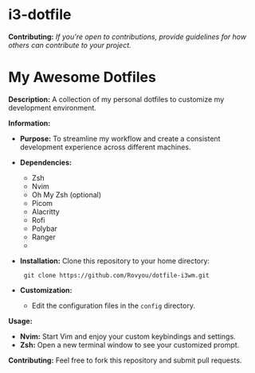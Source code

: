 # i3-dotfile
**Contributing:**
*If you're open to contributions, provide guidelines for how others can contribute to your project.*

# My Awesome Dotfiles
**Description:**
A collection of my personal dotfiles to customize my development environment.

**Information:**
* **Purpose:** To streamline my workflow and create a consistent development experience across different machines.
* **Dependencies:**
    * Zsh
    * Nvim
    * Oh My Zsh (optional)
    * Picom
    * Alacritty
    * Rofi
    * Polybar
    * Ranger
    * 
* **Installation:**
       Clone this repository to your home directory:

       
       git clone https://github.com/Rovyou/dotfile-i3wm.git
       

* **Customization:**
    * Edit the configuration files in the `config` directory.

**Usage:**
* **Nvim:** Start Vim and enjoy your custom keybindings and settings.
* **Zsh:** Open a new terminal window to see your customized prompt.

**Contributing:**
Feel free to fork this repository and submit pull requests.

